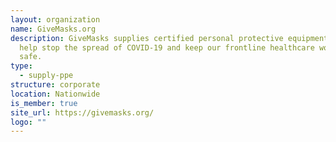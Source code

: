 ```yaml
---
layout: organization
name: GiveMasks.org
description: GiveMasks supplies certified personal protective equipment (PPE) to
  help stop the spread of COVID-19 and keep our frontline healthcare workers
  safe.
type:
  - supply-ppe
structure: corporate
location: Nationwide
is_member: true
site_url: https://givemasks.org/
logo: ""
---
```


